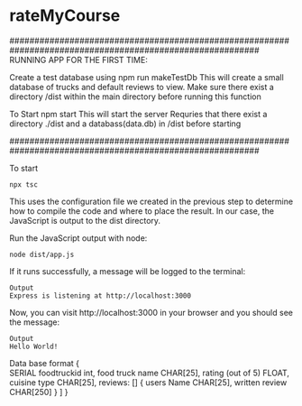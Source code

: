 # rateMyCourse
##########################################################################################################
RUNNING APP FOR THE FIRST TIME:

Create a test database using 
    npm run makeTestDb
This will create a small database of trucks and default reviews to view.
Make sure there exist a directory /dist within the main directory before running this function

To Start
    npm start
This will start the server
Requries that there exist a directory ./dist and a databass(data.db) in /dist before starting


##########################################################################################################



To start


    npx tsc

This uses the configuration file we created in the previous step to determine how to compile the code and where to place the result. In our case, the JavaScript is output to the dist directory.

Run the JavaScript output with node:

    node dist/app.js

If it runs successfully, a message will be logged to the terminal:

    Output
    Express is listening at http://localhost:3000

Now, you can visit http://localhost:3000 in your browser and you should see the message:

    Output
    Hello World!

Data base format
{    
SERIAL foodtruckid int,
food truck name CHAR[25],
rating (out of 5) FLOAT,
cuisine type CHAR[25],
reviews: []
    {
    users Name CHAR[25],
    written review CHAR[250]
    }
    ]
}